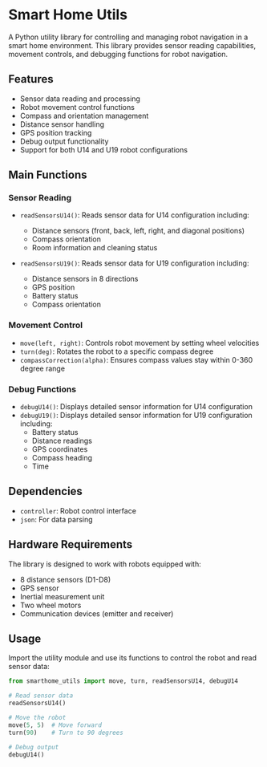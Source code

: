 ﻿# Smart Home Utils

A Python utility library for controlling and managing robot navigation in a smart home environment. This library provides sensor reading capabilities, movement controls, and debugging functions for robot navigation.

## Features

- Sensor data reading and processing
- Robot movement control functions
- Compass and orientation management
- Distance sensor handling
- GPS position tracking
- Debug output functionality
- Support for both U14 and U19 robot configurations

## Main Functions

### Sensor Reading

- `readSensorsU14()`: Reads sensor data for U14 configuration including:
  - Distance sensors (front, back, left, right, and diagonal positions)
  - Compass orientation
  - Room information and cleaning status

- `readSensorsU19()`: Reads sensor data for U19 configuration including:
  - Distance sensors in 8 directions
  - GPS position
  - Battery status
  - Compass orientation

### Movement Control

- `move(left, right)`: Controls robot movement by setting wheel velocities
- `turn(deg)`: Rotates the robot to a specific compass degree
- `compassCorrection(alpha)`: Ensures compass values stay within 0-360 degree range

### Debug Functions

- `debugU14()`: Displays detailed sensor information for U14 configuration
- `debugU19()`: Displays detailed sensor information for U19 configuration including:
  - Battery status
  - Distance readings
  - GPS coordinates
  - Compass heading
  - Time

## Dependencies

- `controller`: Robot control interface
- `json`: For data parsing

## Hardware Requirements

The library is designed to work with robots equipped with:
- 8 distance sensors (D1-D8)
- GPS sensor
- Inertial measurement unit
- Two wheel motors
- Communication devices (emitter and receiver)

## Usage

Import the utility module and use its functions to control the robot and read sensor data:

```python
from smarthome_utils import move, turn, readSensorsU14, debugU14

# Read sensor data
readSensorsU14()

# Move the robot
move(5, 5)  # Move forward
turn(90)    # Turn to 90 degrees

# Debug output
debugU14()
```